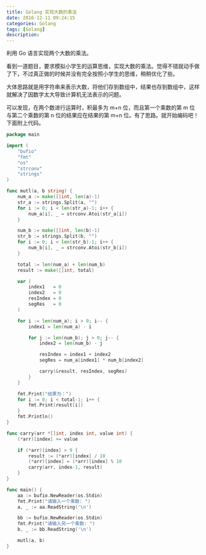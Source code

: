 ```yaml
---
title: Golang 实现大数的乘法
date: 2016-12-11 09:24:15 
categories: Golang 
tags: [Golang] 
description: 
---
```


利用 Go 语言实现两个大数的乘法。
<!--more-->

看到一道题目，要求模拟小学生的运算思维，实现大数的乘法。觉得不错就动手做了下，不过真正做的时候并没有完全按照小学生的思维，稍稍优化了些。

大体思路就是用字符串来表示大数，将他们存到数组中，结果也存到数组中，这样就解决了因数字太大导致计算机无法表示的问题。

可以发现，在两个数进行运算时，积最多为 m+n 位，而且第一个乘数的第 m 位与第二个乘数的第 n 位的结果应在结果的第 m+n 位。有了思路。就开始编码吧！下面附上代码。

```go
package main

import (
	"bufio"
	"fmt"
	"os"
	"strconv"
	"strings"
)

func mutl(a, b string) {
	num_a := make([]int, len(a)-1)
	str_a := strings.Split(a, "")
	for i := 0; i < len(str_a)-1; i++ {
		num_a[i], _ = strconv.Atoi(str_a[i])
	}

	num_b := make([]int, len(b)-1)
	str_b := strings.Split(b, "")
	for i := 0; i < len(str_b)-1; i++ {
		num_b[i], _ = strconv.Atoi(str_b[i])
	}

	total := len(num_a) + len(num_b)
	result := make([]int, total)

	var (
		index1   = 0
		index2   = 0
		resIndex = 0
		segRes   = 0
	)

	for i := len(num_a); i > 0; i-- {
		index1 = len(num_a) - i

		for j := len(num_b); j > 0; j-- {
			index2 = len(num_b) - j

			resIndex = index1 + index2
			segRes = num_a[index1] * num_b[index2]

			carry(&result, resIndex, segRes)
		}
	}

	fmt.Print("结果为：")
	for i := 0; i < total-1; i++ {
		fmt.Print(result[i])
	}
	fmt.Println()
}

func carry(arr *[]int, index int, value int) {
	(*arr)[index] += value

	if (*arr)[index] > 9 {
		result := (*arr)[index] / 10
		(*arr)[index] = (*arr)[index] % 10
		carry(arr, index-1, result)
	}
}

func main() {
	aa := bufio.NewReader(os.Stdin)
	fmt.Print("请输入一个乘数: ")
	a, _ := aa.ReadString('\n')

	bb := bufio.NewReader(os.Stdin)
	fmt.Print("请输入另一个乘数: ")
	b, _ := bb.ReadString('\n')

	mutl(a, b)
}
```